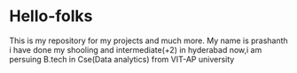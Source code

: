 # Hello-folks
This is my repository for my projects and much more.
My name is prashanth
i have done my shooling and intermediate(+2) in hyderabad
now,i am persuing B.tech in Cse(Data analytics) from VIT-AP university
